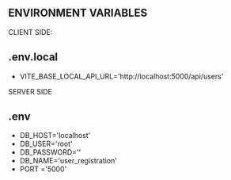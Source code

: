 
## ENVIRONMENT VARIABLES


CLIENT SIDE:

## .env.local

- VITE_BASE_LOCAL_API_URL='http://localhost:5000/api/users'


SERVER SIDE

## .env

- DB_HOST='localhost'
- DB_USER='root'
- DB_PASSWORD=''
- DB_NAME='user_registration'
- PORT ='5000'

